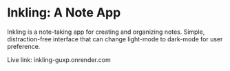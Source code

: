 # Inkling: A Note App

Inkling is a note-taking app for creating and organizing notes. Simple, distraction-free interface that can change light-mode to dark-mode for user preference.

Live link: inkling-guxp.onrender.com

